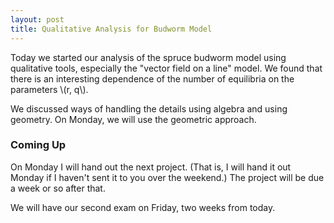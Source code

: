 ```yaml
---
layout: post
title: Qualitative Analysis for Budworm Model
---
```


Today we started our analysis of the spruce budworm model using qualitative tools,
especially the "vector field on a line" model. We found that there is an interesting
dependence of the number of equilibria on the parameters \\(r, q\\).

We discussed ways of handling the details using algebra and using geometry. On Monday,
we will use the geometric approach.

### Coming Up

On Monday I will hand out the next project.
(That is, I will hand it out Monday if I haven't sent it to you over the weekend.)
The project will be due a week or so after that.

We will have our second exam on Friday, two weeks from today.
